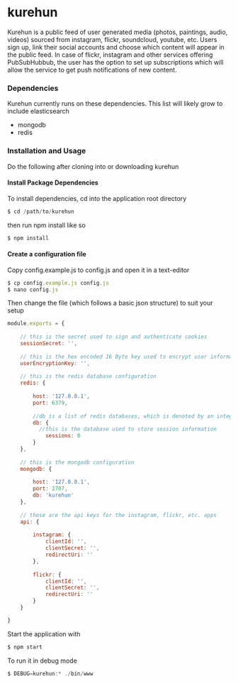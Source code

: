 # kurehun
Kurehun is a public feed of user generated media (photos, paintings, audio, videos) sourced from instagram, flickr, soundcloud, youtube, etc.
Users sign up, link their social accounts and choose which content will appear in the public feed. In case of flickr, instagram and other services offering PubSubHubbub, the user has the option to set up subscriptions which will allow the service to get push notifications of new content.

### Dependencies
Kurehun currently runs on these dependencies. This list will likely grow to include elasticsearch

* mongodb
* redis

### Installation and Usage

Do the following after cloning into or downloading kurehun

#### Install Package Dependencies

To install dependencies, cd into the application root directory

```js
$ cd /path/to/kurehun
```

then run npm install like so

```js
$ npm install
```

#### Create a configuration file

Copy config.example.js to config.js and open it in a text-editor

```js
$ cp config.example.js config.js
$ nano config.js
```

Then change the file (which follows a basic json structure) to suit your setup

```js
module.exports = {
	
	// this is the secret used to sign and authenticate cookies
	sessionSecret: '',
	
	// this is the hex encoded 16 Byte key used to encrypt user information on disk
	userEncryptionKey: '',
	
	// this is the redis database configuration
	redis: {
		
		host: '127.0.0.1',
		port: 6379,
		
		//db is a list of redis databases, which is denoted by an integer value.
		db: {
		  //this is the database used to store session information
			sessions: 0
		}
	},
	
	// this is the mongodb configuration
	mongodb: {
		
		host: '127.0.0.1',
		port: 2707,
		db: 'kurehun'
	},
	
	// these are the api keys for the instagram, flickr, etc. apps
	api: {
		
		instagram: {
			clientId: '',
			clientSecret: '',
			redirectUri: ''
		},
		
		flickr: {
			clientId: '',
			clientSecret: '',
			redirectUri: ''
		}
	}

}
```

Start the application with

```js
$ npm start
```

To run it in debug mode

```js
$ DEBUG=kurehun:* ./bin/www
```
